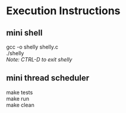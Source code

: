 # Execution Instructions

## mini shell
gcc -o shelly shelly.c  <br />
./shelly <br /> 
*Note: CTRL-D to exit shelly* <br />

## mini thread scheduler
make tests <br />
make run <br />
make clean <br />

